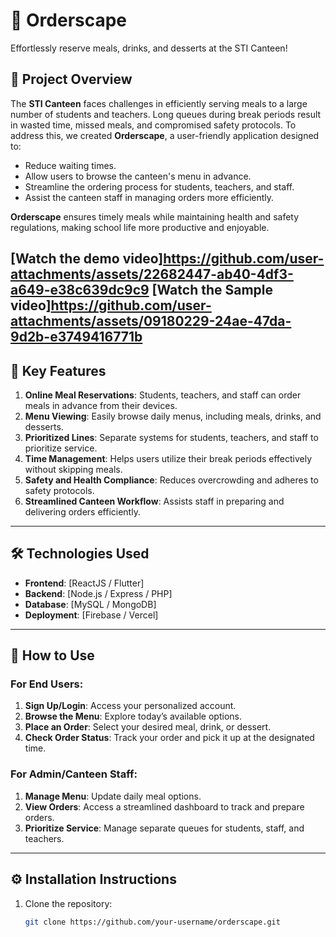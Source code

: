 
# 📱 Orderscape  
Effortlessly reserve meals, drinks, and desserts at the STI Canteen!  

## 📝 Project Overview  
The **STI Canteen** faces challenges in efficiently serving meals to a large number of students and teachers. Long queues during break periods result in wasted time, missed meals, and compromised safety protocols. To address this, we created **Orderscape**, a user-friendly application designed to:  
- Reduce waiting times.  
- Allow users to browse the canteen's menu in advance.  
- Streamline the ordering process for students, teachers, and staff.  
- Assist the canteen staff in managing orders more efficiently.  

**Orderscape** ensures timely meals while maintaining health and safety regulations, making school life more productive and enjoyable.  

[Watch the demo video]https://github.com/user-attachments/assets/22682447-ab40-4df3-a649-e38c639dc9c9
[Watch the Sample video]https://github.com/user-attachments/assets/09180229-24ae-47da-9d2b-e3749416771b
---

## 🌟 Key Features  
1. **Online Meal Reservations**: Students, teachers, and staff can order meals in advance from their devices.  
2. **Menu Viewing**: Easily browse daily menus, including meals, drinks, and desserts.  
3. **Prioritized Lines**: Separate systems for students, teachers, and staff to prioritize service.  
4. **Time Management**: Helps users utilize their break periods effectively without skipping meals.  
5. **Safety and Health Compliance**: Reduces overcrowding and adheres to safety protocols.  
6. **Streamlined Canteen Workflow**: Assists staff in preparing and delivering orders efficiently.  

---

## 🛠️ Technologies Used  
- **Frontend**: [ReactJS / Flutter]  
- **Backend**: [Node.js / Express / PHP]  
- **Database**: [MySQL / MongoDB]  
- **Deployment**: [Firebase / Vercel]  

---

## 🚀 How to Use  
### For End Users:  
1. **Sign Up/Login**: Access your personalized account.  
2. **Browse the Menu**: Explore today’s available options.  
3. **Place an Order**: Select your desired meal, drink, or dessert.  
4. **Check Order Status**: Track your order and pick it up at the designated time.  

### For Admin/Canteen Staff:  
1. **Manage Menu**: Update daily meal options.  
2. **View Orders**: Access a streamlined dashboard to track and prepare orders.  
3. **Prioritize Service**: Manage separate queues for students, staff, and teachers.  

---

## ⚙️ Installation Instructions  
1. Clone the repository:  
   ```bash  
   git clone https://github.com/your-username/orderscape.git  









